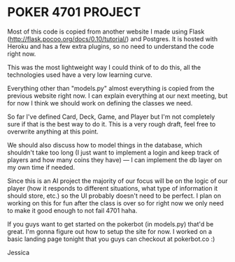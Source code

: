 POKER 4701 PROJECT
===================

Most of this code is copied from another website I made using Flask (http://flask.pocoo.org/docs/0.10/tutorial/) and Postgres. It is hosted with Heroku and has a few extra plugins, so no need to understand the code right now.

This was the most lightweight way I could think of to do this, all the technologies used have a very low learning curve.

Everything other than "models.py" almost everything is copied from the previous website right now. I can explain everything at our next meeting, but for now I think we should work on defining the classes we need.

So far I've defined Card, Deck, Game, and Player but I'm not completely sure if that is the best way to do it. This is a very rough draft, feel free to overwrite anything at this point.

We should also discuss how to model things in the database, which shouldn't take too long (I just want to implement a login and keep track of players and how many coins they have) — I can implement the db layer on my own time if needed.

Since this is an AI project the majority of our focus will be on the logic of our player (how it responds to different situations, what type of information it should store, etc.) so the UI probably doesn't need to be perfect. I plan on working on this for fun after the class is over so for right now we only need to make it good enough to not fail 4701 haha.

If you guys want to get started on the pokerbot (in models.py) that'd be great. I'm gonna figure out how to setup the site for now. I worked on a basic landing page tonight that you guys can checkout at pokerbot.co :)

Jessica
